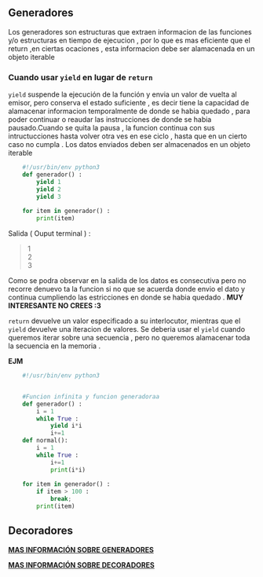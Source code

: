 ## **Generadores**
Los generadores son estructuras que extraen informacion de las funciones y/o estructuras en tiempo de ejecucion , por lo que es mas eficiente que el return ,en ciertas ocaciones , esta informacion debe ser alamacenada en un objeto iterable

### **Cuando usar `yield` en lugar de `return`**
`yield` suspende la ejecución de la función y envia un valor de vuelta al emisor, pero conserva el estado suficiente , es decir tiene la capacidad de alamacenar informacion temporalmente de donde se habia quedado , para poder continuar o reaudar las instrucciones de donde se habia pausado.Cuando se quita la pausa , la funcion continua con sus intructucciones hasta volver otra ves en ese ciclo , hasta que en un cierto caso no cumpla .
Los datos enviados deben ser almacenados en un objeto iterable


```python
    #!/usr/bin/env python3
    def generador() : 
        yield 1
        yield 2
        yield 3
    
    for item in generador() : 
        print(item)
```
Salida ( Ouput terminal ) : 
> 1 <br>
> 2 <br>
> 3

Como se podra observar en la salida de los datos es consecutiva pero no recorre denuevo ta la funcion si no que se acuerda donde envio el dato y continua cumpliendo las estricciones en donde se habia quedado . **MUY INTERESANTE NO CREES :3** 

`return` devuelve un valor especificado a su interlocutor, mientras que el `yield` devuelve una iteracion de valores. Se deberia usar el `yield` cuando queremos iterar sobre una secuencia , pero no queremos alamacenar toda la secuencia en la memoria .

**EJM**

```python
    #!/usr/bin/env python3


    #Funcion infinita y funcion generadoraa
    def generador() :
        i = 1
        while True : 
            yield i*i
            i+=1
    def normal():
        i = 1
        while True : 
            i+=1
            print(i*i)
    
    for item in generador() :
        if item > 100 :
            break;
        print(item)
```

## **Decoradores**




[**MAS INFORMACIÓN SOBRE GENERADORES**](https://www.geeksforgeeks.org/generators-in-python/)

[**MAS INFORMACIÓN SOBRE DECORADORES**](https://www.geeksforgeeks.org/decorators-in-python/)